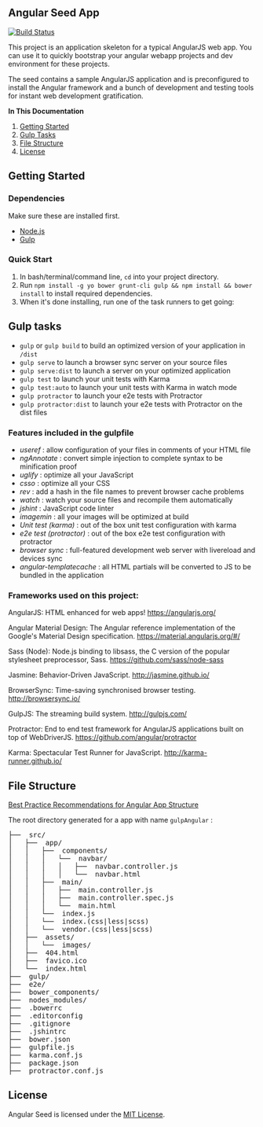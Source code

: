## Angular Seed App 

[![Build Status](https://travis-ci.org/PauloLuan/angular-gulp-seed.svg)](https://travis-ci.org/PauloLuan/angular-gulp-seed)

This project is an application skeleton for a typical AngularJS web app. You can use it to quickly bootstrap your angular webapp projects and dev environment for these projects.

The seed contains a sample AngularJS application and is preconfigured to install the Angular framework and a bunch of development and testing tools for instant web development gratification.

**In This Documentation**

1. [Getting Started](#getting-started)
2. [Gulp Tasks](#gulp-tasks)
3. [File Structure](#file-structure)
4. [License](#license)

## Getting Started

### Dependencies
Make sure these are installed first.

* [Node.js](http://nodejs.org)
* [Gulp](http://gulpjs.com)

### Quick Start

1. In bash/terminal/command line, `cd` into your project directory.
2. Run `npm install -g yo bower grunt-cli gulp && npm install && bower install` to install required dependencies.
3. When it's done installing, run one of the task runners to get going:

## Gulp tasks

* `gulp` or `gulp build` to build an optimized version of your application in `/dist`
* `gulp serve` to launch a browser sync server on your source files
* `gulp serve:dist` to launch a server on your optimized application
* `gulp test` to launch your unit tests with Karma
* `gulp test:auto` to launch your unit tests with Karma in watch mode
* `gulp protractor` to launch your e2e tests with Protractor
* `gulp protractor:dist` to launch your e2e tests with Protractor on the dist files

### Features included in the gulpfile
* *useref* : allow configuration of your files in comments of your HTML file
* *ngAnnotate* : convert simple injection to complete syntax to be minification proof
* *uglify* : optimize all your JavaScript
* *csso* : optimize all your CSS
* *rev* : add a hash in the file names to prevent browser cache problems
* *watch* : watch your source files and recompile them automatically
* *jshint* : JavaScript code linter
* *imagemin* : all your images will be optimized at build
* *Unit test (karma)* : out of the box unit test configuration with karma
* *e2e test (protractor)* : out of the box e2e test configuration with protractor
* *browser sync* : full-featured development web server with livereload and devices sync
* *angular-templatecache* : all HTML partials will be converted to JS to be bundled in the application

### Frameworks used on this project:

AngularJS: HTML enhanced for web apps!
https://angularjs.org/

Angular Material Design: The Angular reference implementation of the Google's Material Design specification.
https://material.angularjs.org/#/

Sass (Node): Node.js binding to libsass, the C version of the popular stylesheet preprocessor, Sass.
https://github.com/sass/node-sass

Jasmine: Behavior-Driven JavaScript.
http://jasmine.github.io/

BrowserSync: Time-saving synchronised browser testing.
http://browsersync.io/

GulpJS: The streaming build system.
http://gulpjs.com/

Protractor: End to end test framework for AngularJS applications built on top of WebDriverJS.
https://github.com/angular/protractor

Karma: Spectacular Test Runner for JavaScript.
http://karma-runner.github.io/


## File Structure

[Best Practice Recommendations for Angular App Structure](https://docs.google.com/document/d/1XXMvReO8-Awi1EZXAXS4PzDzdNvV6pGcuaF4Q9821Es/pub)

The root directory generated for a app with name `gulpAngular` :
<pre>
├──  src/
│   ├──  app/
│   │   ├──  components/
│   │   │   └──  navbar/
│   │   │   │   ├──  navbar.controller.js
│   │   │   │   └──  navbar.html
│   │   ├──  main/
│   │   │   ├──  main.controller.js
│   │   │   ├──  main.controller.spec.js
│   │   │   └──  main.html
│   │   └──  index.js
│   │   └──  index.(css|less|scss)
│   │   └──  vendor.(css|less|scss)
│   ├──  assets/
│   │   └──  images/
│   ├──  404.html
│   ├──  favico.ico
│   └──  index.html
├──  gulp/
├──  e2e/
├──  bower_components/
├──  nodes_modules/
├──  .bowerrc
├──  .editorconfig
├──  .gitignore
├──  .jshintrc
├──  bower.json
├──  gulpfile.js
├──  karma.conf.js
├──  package.json
├──  protractor.conf.js
</pre>

## License

Angular Seed is licensed under the [MIT License](http://gomakethings.com/mit/).